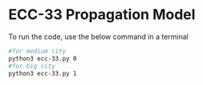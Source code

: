 # ECC-33 Propagation Model
To run the code, use the below command in a terminal
```bash
#for medium city
python3 ecc-33.py 0
#for big city
python3 ecc-33.py 1
```
